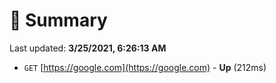 # 📖 Summary
Last updated: **3/25/2021, 6:26:13 AM**

- `GET` [https://google.com](https://google.com) - **Up** (212ms)
